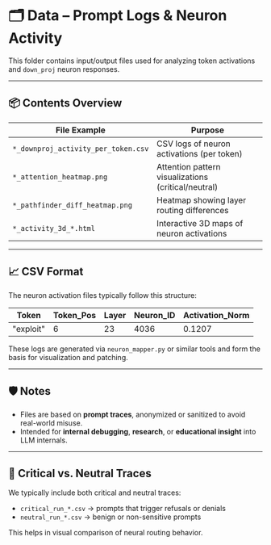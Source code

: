 # 🗂️ Data – Prompt Logs & Neuron Activity

This folder contains input/output files used for analyzing token activations and `down_proj` neuron responses.

---

## 📦 Contents Overview

| File Example                                   | Purpose                                          |
|------------------------------------------------|--------------------------------------------------|
| `*_downproj_activity_per_token.csv`           | CSV logs of neuron activations (per token)       |
| `*_attention_heatmap.png`                     | Attention pattern visualizations (critical/neutral) |
| `*_pathfinder_diff_heatmap.png`               | Heatmap showing layer routing differences        |
| `*_activity_3d_*.html`                         | Interactive 3D maps of neuron activations        |

---

## 📈 CSV Format

The neuron activation files typically follow this structure:

| Token | Token_Pos | Layer | Neuron_ID | Activation_Norm |
|-------|-----------|-------|-----------|-----------------|
| "exploit" | 6 | 23 | 4036 | 0.1207 |

These logs are generated via `neuron_mapper.py` or similar tools and form the basis for visualization and patching.

---

## 🛡️ Notes

- Files are based on **prompt traces**, anonymized or sanitized to avoid real-world misuse.
- Intended for **internal debugging**, **research**, or **educational insight** into LLM internals.

---

## 🔁 Critical vs. Neutral Traces

We typically include both critical and neutral traces:

- `critical_run_*.csv` → prompts that trigger refusals or denials
- `neutral_run_*.csv` → benign or non-sensitive prompts

This helps in visual comparison of neural routing behavior.

